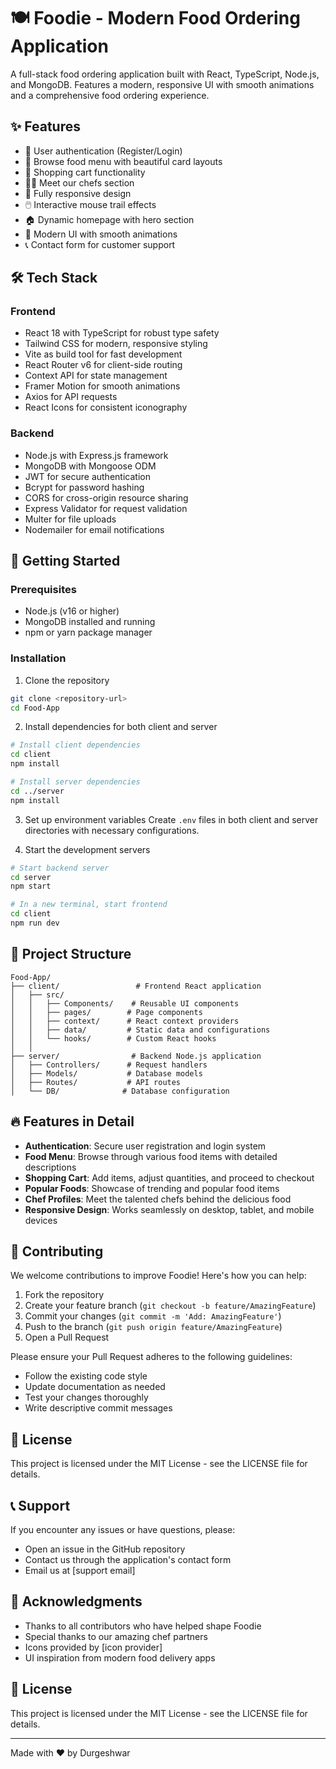 # 🍽️ Foodie - Modern Food Ordering Application

A full-stack food ordering application built with React, TypeScript, Node.js, and MongoDB. Features a modern, responsive UI with smooth animations and a comprehensive food ordering experience.

## ✨ Features

- 🔐 User authentication (Register/Login)
- 🍕 Browse food menu with beautiful card layouts
- 🛒 Shopping cart functionality
- 👨‍🍳 Meet our chefs section
- 📱 Fully responsive design
- 🖱️ Interactive mouse trail effects
- 🏠 Dynamic homepage with hero section
- 💫 Modern UI with smooth animations
- 📞 Contact form for customer support

## 🛠️ Tech Stack

### Frontend
- React 18 with TypeScript for robust type safety
- Tailwind CSS for modern, responsive styling
- Vite as build tool for fast development
- React Router v6 for client-side routing
- Context API for state management
- Framer Motion for smooth animations
- Axios for API requests
- React Icons for consistent iconography

### Backend
- Node.js with Express.js framework
- MongoDB with Mongoose ODM
- JWT for secure authentication
- Bcrypt for password hashing
- CORS for cross-origin resource sharing
- Express Validator for request validation
- Multer for file uploads
- Nodemailer for email notifications

## 🚀 Getting Started

### Prerequisites
- Node.js (v16 or higher)
- MongoDB installed and running
- npm or yarn package manager

### Installation

1. Clone the repository
```bash
git clone <repository-url>
cd Food-App
```

2. Install dependencies for both client and server
```bash
# Install client dependencies
cd client
npm install

# Install server dependencies
cd ../server
npm install
```

3. Set up environment variables
Create `.env` files in both client and server directories with necessary configurations.

4. Start the development servers
```bash
# Start backend server
cd server
npm start

# In a new terminal, start frontend
cd client
npm run dev
```

## 📁 Project Structure

```
Food-App/
├── client/                 # Frontend React application
│   ├── src/
│   │   ├── Components/    # Reusable UI components
│   │   ├── pages/        # Page components
│   │   ├── context/      # React context providers
│   │   ├── data/         # Static data and configurations
│   │   └── hooks/        # Custom React hooks
│   │
├── server/                # Backend Node.js application
│   ├── Controllers/      # Request handlers
│   ├── Models/           # Database models
│   ├── Routes/           # API routes
│   └── DB/              # Database configuration
```

## 🔥 Features in Detail

- **Authentication**: Secure user registration and login system
- **Food Menu**: Browse through various food items with detailed descriptions
- **Shopping Cart**: Add items, adjust quantities, and proceed to checkout
- **Popular Foods**: Showcase of trending and popular food items
- **Chef Profiles**: Meet the talented chefs behind the delicious food
- **Responsive Design**: Works seamlessly on desktop, tablet, and mobile devices

## 🤝 Contributing

We welcome contributions to improve Foodie! Here's how you can help:

1. Fork the repository
2. Create your feature branch (`git checkout -b feature/AmazingFeature`)
3. Commit your changes (`git commit -m 'Add: AmazingFeature'`)
4. Push to the branch (`git push origin feature/AmazingFeature`)
5. Open a Pull Request

Please ensure your Pull Request adheres to the following guidelines:
- Follow the existing code style
- Update documentation as needed
- Test your changes thoroughly
- Write descriptive commit messages

## 📄 License

This project is licensed under the MIT License - see the LICENSE file for details.

## 📞 Support

If you encounter any issues or have questions, please:
- Open an issue in the GitHub repository
- Contact us through the application's contact form
- Email us at [support email]

## 🌟 Acknowledgments

- Thanks to all contributors who have helped shape Foodie
- Special thanks to our amazing chef partners
- Icons provided by [icon provider]
- UI inspiration from modern food delivery apps

## 📝 License

This project is licensed under the MIT License - see the LICENSE file for details.

---

Made with ❤️ by Durgeshwar
